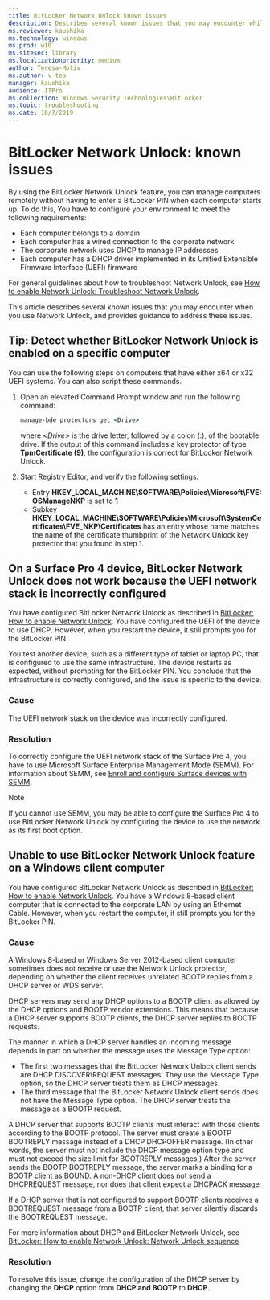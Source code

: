 ```yaml
---
title: BitLocker Network Unlock known issues
description: Describes several known issues that you may encounter while using Network Unlock, and provided guidance for addressing those issues.
ms.reviewer: kaushika
ms.technology: windows
ms.prod: w10
ms.sitesec: library
ms.localizationpriority: medium
author: Teresa-Motiv
ms.author: v-tea
manager: kaushika
audience: ITPro
ms.collection: Windows Security Technologies\BitLocker
ms.topic: troubleshooting
ms.date: 10/7/2019
---
```

# BitLocker Network Unlock: known issues

By using the BitLocker Network Unlock feature, you can manage computers remotely without having to enter a BitLocker PIN when each computer starts up. To do this, You have to configure your environment to meet the following requirements:

- Each computer belongs to a domain
- Each computer has a wired connection to the corporate network
- The corporate network uses DHCP to manage IP addresses
- Each computer has a DHCP driver implemented in its Unified Extensible Firmware Interface (UEFI) firmware

For general guidelines about how to troubleshoot Network Unlock, see [How to enable Network Unlock: Troubleshoot Network Unlock](https://docs.microsoft.com/windows/security/information-protection/bitlocker/bitlocker-how-to-enable-network-unlock#troubleshoot-network-unlock).

This article describes several known issues that you may encounter when you use Network Unlock, and provides guidance to address these issues.

## Tip: Detect whether BitLocker Network Unlock is enabled on a specific computer

You can use the following steps on computers that have either x64 or x32 UEFI systems. You can also script these commands.

1. Open an elevated Command Prompt window and run the following command:

   ```cmd
   manage-bde protectors get <Drive>
   ```

   where \<*Drive*> is the drive letter, followed by a colon (:), of the bootable drive.
   If the output of this command includes a key protector of type **TpmCertificate (9)**, the configuration is correct for BitLocker Network Unlock.

1. Start Registry Editor, and verify the following settings:
   - Entry **HKEY\_LOCAL\_MACHINE\\SOFTWARE\\Policies\\Microsoft\\FVE: OSManageNKP** is set to **1**
   - Subkey **HKEY\_LOCAL\_MACHINE\\SOFTWARE\\Policies\\Microsoft\\SystemCertificates\\FVE\_NKP\\Certificates** has an entry whose name matches the name of the certificate thumbprint of the Network Unlock key protector that you found in step 1.

## On a Surface Pro 4 device, BitLocker Network Unlock does not work because the UEFI network stack is incorrectly configured

You have configured BitLocker Network Unlock as described in [BitLocker: How to enable Network Unlock](https://docs.microsoft.com/windows/device-security/bitlocker/bitlocker-how-to-enable-network-unlock). You have configured the UEFI of the device to use DHCP. However, when you restart the device, it still prompts you for the BitLocker PIN.

You test another device, such as a different type of tablet or laptop PC, that is configured to use the same infrastructure. The device restarts as expected, without prompting for the BitLocker PIN. You conclude that the infrastructure is correctly configured, and the issue is specific to the device.

### Cause

The UEFI network stack on the device was incorrectly configured.

### Resolution

To correctly configure the UEFI network stack of the Surface Pro 4, you have to use Microsoft Surface Enterprise Management Mode (SEMM). For information about SEMM, see [Enroll and configure Surface devices with SEMM](https://docs.microsoft.com/surface/enroll-and-configure-surface-devices-with-semm).

> [!NOTE]
> If you cannot use SEMM, you may be able to configure the Surface Pro 4 to use BitLocker Network Unlock by configuring the device to use the network as its first boot option.

## Unable to use BitLocker Network Unlock feature on a Windows client computer

You have configured BitLocker Network Unlock as described in [BitLocker: How to enable Network Unlock](https://docs.microsoft.com/windows/device-security/bitlocker/bitlocker-how-to-enable-network-unlock). You have a Windows 8-based client computer that is connected to the corporate LAN by using an Ethernet Cable. However, when you restart the computer, it still prompts you for the BitLocker PIN.

### Cause

A Windows 8-based or Windows Server 2012-based client computer sometimes does not receive or use the Network Unlock protector, depending on whether the client receives unrelated BOOTP replies from a DHCP server or WDS server.

DHCP servers may send any DHCP options to a BOOTP client as allowed by the DHCP options and BOOTP vendor extensions. This means that because a DHCP server supports BOOTP clients, the DHCP server replies to BOOTP requests.

The manner in which a DHCP server handles an incoming message depends in part on whether the message uses the Message Type option:

- The first two messages that the BitLocker Network Unlock client sends are DHCP DISCOVER\REQUEST messages. They use the Message Type option, so the DHCP server treats them as DHCP messages.
- The third message that the BitLocker Network Unlock client sends does not have the Message Type option. The DHCP server treats the message as a BOOTP request.

A DHCP server that supports BOOTP clients must interact with those clients according to the BOOTP protocol. The server must create a BOOTP BOOTREPLY message instead of a DHCP DHCPOFFER message. (In other words, the server must not include the DHCP message option type and must not exceed the size limit for BOOTREPLY messages.) After the server sends the BOOTP BOOTREPLY message, the server marks a binding for a BOOTP client as BOUND. A non-DHCP client does not send a DHCPREQUEST message, nor does that client expect a DHCPACK message.

If a DHCP server that is not configured to support BOOTP clients receives a BOOTREQUEST message from a BOOTP client, that server silently discards the BOOTREQUEST message.

For more information about DHCP and BitLocker Network Unlock, see [BitLocker: How to enable Network Unlock: Network Unlock sequence](https://docs.microsoft.com/windows/device-security/bitlocker/bitlocker-how-to-enable-network-unlock#network-unlock-sequence)

### Resolution

To resolve this issue, change the configuration of the DHCP server by changing the **DHCP** option from **DHCP and BOOTP** to **DHCP**.
